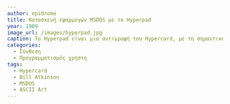 ```yaml
---
author: epidrome
title: Κατασκευή εφαρμογών MSDOS με το Hyperpad 
year: 1989
image_url: /images/hyperpad.jpg
caption: To Hyperpad είναι μια αντιγραφή του Hypercard, με τη σημαντική διαφορά ότι είναι σχεδιασμένο να λειτουργεί στο περιορισμένο περιβάλλον της οθόνης κειμένου του λειτουργικού συστήματος MSDOS. Αν και δεν έχει τη δυνατότητα για μια πλήρη γραφική διεπαφή που βασίζεται στο ποντίκι, χρησιμοποιεί τα πλήκτρα πλοήγησης και οπτικοποιεί κουμπιά και γραφικά με χρήση κειμένου. Η πιο σημαντική του συνεισφορά είναι η χρήση μιας απλής γλώσσας προγραμματισμού που επιτρέπει στους χρήστες να επαυξήσουν τις δυνατότητες της γραμμής εντολής του MSDOS και να φτιάξουν τη δικιά τους σύνθεση εφαρμογών και διαδικασιών που ταιριάζουν στις ανάγκες τους. 
categories:
  - Σύνθεση
  - Προγραμματισμός χρήστη
tags:
  - Hypercard
  - Bill Atkinson
  - MSDOS
  - ASCII Art
---
```


